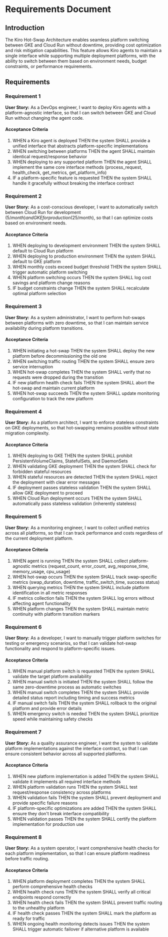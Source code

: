 # Requirements Document

## Introduction

The Kiro Hot-Swap Architecture enables seamless platform switching between GKE and Cloud Run without downtime, providing cost optimization and risk mitigation capabilities. This feature allows Kiro agents to maintain a single interface while supporting multiple deployment platforms, with the ability to switch between them based on environment needs, budget constraints, or performance requirements.

## Requirements

### Requirement 1

**User Story:** As a DevOps engineer, I want to deploy Kiro agents with a platform-agnostic interface, so that I can switch between GKE and Cloud Run without changing the agent code.

#### Acceptance Criteria

1. WHEN a Kiro agent is deployed THEN the system SHALL provide a unified interface that abstracts platform-specific implementations
2. WHEN switching between platforms THEN the agent SHALL maintain identical request/response behavior
3. WHEN deploying to any supported platform THEN the agent SHALL implement the same core interface methods (process_request, health_check, get_metrics, get_platform_info)
4. IF a platform-specific feature is requested THEN the system SHALL handle it gracefully without breaking the interface contract

### Requirement 2

**User Story:** As a cost-conscious developer, I want to automatically switch between Cloud Run for development ($5/month) and GKE for production ($25/month), so that I can optimize costs based on environment needs.

#### Acceptance Criteria

1. WHEN deploying to development environment THEN the system SHALL default to Cloud Run platform
2. WHEN deploying to production environment THEN the system SHALL default to GKE platform
3. WHEN monthly costs exceed budget threshold THEN the system SHALL trigger automatic platform switching
4. WHEN platform switching occurs THEN the system SHALL log cost savings and platform change reasons
5. IF budget constraints change THEN the system SHALL recalculate optimal platform selection

### Requirement 3

**User Story:** As a system administrator, I want to perform hot-swaps between platforms with zero downtime, so that I can maintain service availability during platform transitions.

#### Acceptance Criteria

1. WHEN initiating a hot-swap THEN the system SHALL deploy the new platform before decommissioning the old one
2. WHEN switching traffic routing THEN the system SHALL ensure zero service interruption
3. WHEN hot-swap completes THEN the system SHALL verify that no requests were dropped during the transition
4. IF new platform health check fails THEN the system SHALL abort the hot-swap and maintain current platform
5. WHEN hot-swap succeeds THEN the system SHALL update monitoring configuration to track the new platform

### Requirement 4

**User Story:** As a platform architect, I want to enforce stateless constraints on GKE deployments, so that hot-swapping remains possible without state migration complexity.

#### Acceptance Criteria

1. WHEN deploying to GKE THEN the system SHALL prohibit PersistentVolumeClaims, StatefulSets, and DaemonSets
2. WHEN validating GKE deployment THEN the system SHALL check for forbidden stateful resources
3. WHEN stateful resources are detected THEN the system SHALL reject the deployment with clear error messages
4. IF deployment passes stateless validation THEN the system SHALL allow GKE deployment to proceed
5. WHEN Cloud Run deployment occurs THEN the system SHALL automatically pass stateless validation (inherently stateless)

### Requirement 5

**User Story:** As a monitoring engineer, I want to collect unified metrics across all platforms, so that I can track performance and costs regardless of the current deployment platform.

#### Acceptance Criteria

1. WHEN agent is running THEN the system SHALL collect platform-agnostic metrics (request_count, error_count, avg_response_time, memory_usage, cpu_usage)
2. WHEN hot-swap occurs THEN the system SHALL track swap-specific metrics (swap_duration, downtime, traffic_switch_time, success status)
3. WHEN querying metrics THEN the system SHALL include platform identification in all metric responses
4. IF metrics collection fails THEN the system SHALL log errors without affecting agent functionality
5. WHEN platform changes THEN the system SHALL maintain metric continuity with platform transition markers

### Requirement 6

**User Story:** As a developer, I want to manually trigger platform switches for testing or emergency scenarios, so that I can validate hot-swap functionality and respond to platform-specific issues.

#### Acceptance Criteria

1. WHEN manual platform switch is requested THEN the system SHALL validate the target platform availability
2. WHEN manual switch is initiated THEN the system SHALL follow the same zero-downtime process as automatic switches
3. WHEN manual switch completes THEN the system SHALL provide detailed status report including timing and success metrics
4. IF manual switch fails THEN the system SHALL rollback to the original platform and provide error details
5. WHEN emergency switch is needed THEN the system SHALL prioritize speed while maintaining safety checks

### Requirement 7

**User Story:** As a quality assurance engineer, I want the system to validate platform implementations against the interface contract, so that I can ensure consistent behavior across all supported platforms.

#### Acceptance Criteria

1. WHEN new platform implementation is added THEN the system SHALL validate it implements all required interface methods
2. WHEN platform validation runs THEN the system SHALL test request/response consistency across platforms
3. WHEN validation fails THEN the system SHALL prevent deployment and provide specific failure reasons
4. IF platform-specific optimizations are added THEN the system SHALL ensure they don't break interface compatibility
5. WHEN validation passes THEN the system SHALL certify the platform implementation for production use

### Requirement 8

**User Story:** As a system operator, I want comprehensive health checks for each platform implementation, so that I can ensure platform readiness before traffic routing.

#### Acceptance Criteria

1. WHEN platform deployment completes THEN the system SHALL perform comprehensive health checks
2. WHEN health check runs THEN the system SHALL verify all critical endpoints respond correctly
3. WHEN health check fails THEN the system SHALL prevent traffic routing to the unhealthy platform
4. IF health check passes THEN the system SHALL mark the platform as ready for traffic
5. WHEN ongoing health monitoring detects issues THEN the system SHALL trigger automatic failover if alternative platform is available